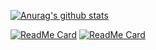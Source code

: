 [![Anurag's github stats](https://github-readme-stats.vercel.app/api?username=wangxingkang&count_private=true&show_icons=true&theme=radical)](https://github.com/anuraghazra/github-readme-stats)

[![ReadMe Card](https://github-readme-stats.vercel.app/api/pin/?username=alitajs&repo=ant-design-plus)](https://github.com/alitajs/ant-design-plus)
[![ReadMe Card](https://github-readme-stats.vercel.app/api/pin/?username=pansyjs&repo=watermark)](https://github.com/pansyjs/watermark)
